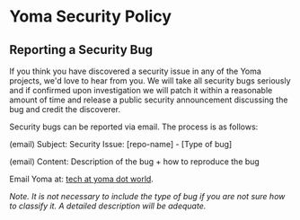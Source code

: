 # Yoma Security Policy

## Reporting a Security Bug

If you think you have discovered a security issue in any of the Yoma projects, we'd love to
hear from you. We will take all security bugs seriously and if confirmed upon investigation we will
patch it within a reasonable amount of time and release a public security announcement discussing the
bug and credit the discoverer.

Security bugs can be reported via email. The process is as follows:

(email) Subject: Security Issue: [repo-name] - [Type of bug]

(email) Content: Description of the bug + how to reproduce the bug

Email Yoma at: [tech at yoma dot world](mailto:tech@yoma.world).

*Note. It is not necessary to include the type of bug if you are not sure how to classify it.*
*A detailed description will be adequate.*